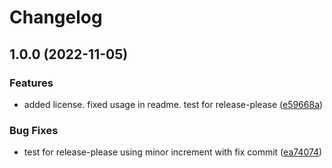 # Changelog

## 1.0.0 (2022-11-05)


### Features

* added license. fixed usage in readme. test for release-please ([e59668a](https://github.com/simonmcallister0210/cognito-srp-helper/commit/e59668ab0edf329901c12a20bfba9d4cd0310e65))


### Bug Fixes

* test for release-please using minor increment with fix commit ([ea74074](https://github.com/simonmcallister0210/cognito-srp-helper/commit/ea740748754c5626d0cb0c2ff49bfb2a7cb0328d))
